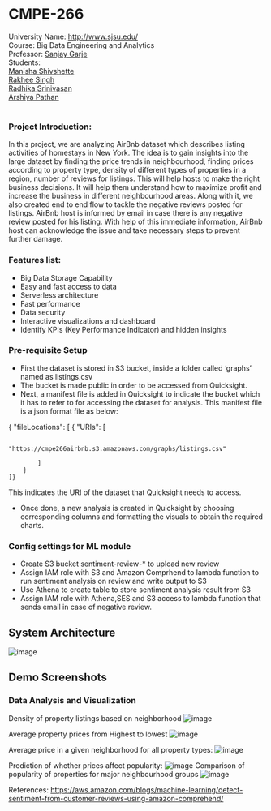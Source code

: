 # CMPE-266

University Name: http://www.sjsu.edu/   
Course: Big Data Engineering and Analytics   
Professor: [Sanjay Garje](https://www.linkedin.com/in/sanjaygarje/)  
Students:  
[Manisha Shivshette](https://www.linkedin.com/in/manisha-shivshette-94632a136/)  
[Rakhee Singh](https://www.linkedin.com/in/rakhee-singh-51186954/)  
[Radhika Srinivasan](https://www.linkedin.com/in/radhikas08/)   
[Arshiya Pathan](https://www.linkedin.com/in/arshiya-pathan/)  
<br>
### Project Introduction:  
In this project, we are analyzing AirBnb dataset which describes listing activities of homestays in New York. The idea is to gain insights into the large dataset by finding the price trends in neighbourhood, finding prices according to property type, density of different types of properties in a region, number of reviews for listings. This will help hosts to make the right business decisions. It will help them understand how to maximize profit and increase the business in different neighbourhood areas. Along with it, we also created end to end flow to tackle the negative reviews posted for listings. AirBnb host is informed by email in case there is any negative review posted for his listing. With help of this immediate information, AirBnb host can acknowledge the issue and take necessary steps to prevent further damage.

### Features list:
* Big Data Storage Capability<br>
* Easy and fast access to data <br>
* Serverless architecture <br>
* Fast performance<br>
* Data security<br>
* Interactive visualizations and dashboard <br>
* Identify KPIs (Key Performance Indicator) and hidden insights<br>

### Pre-requisite Setup

* First the dataset is stored in S3 bucket, inside a folder called ‘graphs’ named as listings.csv<br>
* The bucket is made public in order to be accessed from Quicksight.<br>
* Next, a manifest file is added in Quicksight to indicate the bucket which it has to refer to for accessing the dataset for analysis. This manifest file is a json format file as below:<br>

{
    "fileLocations": [
        {
            "URIs": [

                "https://cmpe266airbnb.s3.amazonaws.com/graphs/listings.csv"

            ]
        }
    ]}

This indicates the URI of the dataset that Quicksight needs to access.<br>
* Once done, a new analysis is created in Quicksight by choosing corresponding columns and formatting the visuals to obtain the required charts.

### Config settings for ML module
* Create S3 bucket sentiment-review-* to upload new review<br>
* Assign IAM role with S3 and Amazon Comprhend to lambda function to run sentiment analysis on review and write output to S3
* Use Athena to create table to store sentiment analysis result from S3
* Assign IAM role with Athena,SES and S3 access to lambda function that sends email in case of negative review.


## System Architecture
![image](https://user-images.githubusercontent.com/32425672/57059439-3ef3a980-6c6a-11e9-81f3-0dd916ddf52c.png)

## Demo Screenshots
### Data Analysis and Visualization
Density of property listings based on neighborhood
![image](https://user-images.githubusercontent.com/32425672/57059550-bcb7b500-6c6a-11e9-979f-0d8aadcf1cd1.png)

Average property prices from Highest to lowest
![image](https://user-images.githubusercontent.com/32425672/57060044-b7f40080-6c6c-11e9-9cb1-f087f73a6775.png)

Average price in a given neighborhood for all property types:
![image](https://user-images.githubusercontent.com/32425672/57060074-d659fc00-6c6c-11e9-97e1-ea24a0bf4c56.png)

Prediction of whether prices affect popularity:
![image](https://user-images.githubusercontent.com/32425672/57060098-01445000-6c6d-11e9-8cdb-bff27d9c67fa.png)
Comparison of popularity of properties for major neighbourhood groups
![image](https://user-images.githubusercontent.com/32425672/57060143-3355b200-6c6d-11e9-8cdc-a5f442b5343f.png)


References:
https://aws.amazon.com/blogs/machine-learning/detect-sentiment-from-customer-reviews-using-amazon-comprehend/
